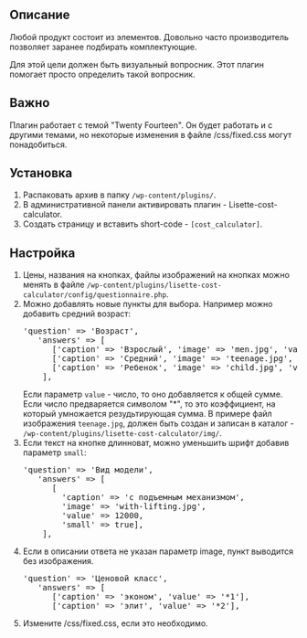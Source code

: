 Описание
---------
Любой продукт состоит из элементов. 
Довольно часто производитель позволяет заранее подбирать комплектующие. 

Для этой цели должен быть визуальный вопросник. 
Этот плагин помогает просто определить такой вопросник.

Важно
---------
Плагин работает с темой "Twenty Fourteen". Он будет работать и с другими темами, но
некоторые изменения в файле /css/fixed.css могут понадобиться.

Установка
---------

1. Распаковать архив в папку <code>/wp-content/plugins/</code>.
2. В административной панели активировать плагин - Lisette-cost-calculator.
3. Создать страницу и вставить short-code - <code>[cost_calculator]</code>.

Настройка
---------

1. Цены, названия на кнопках, файлы изображений на кнопках можно менять
   в файле <code>/wp-content/plugins/lisette-cost-calculator/config/questionnaire.php</code>.
2. Можно добавлять новые пункты для выбора. Например можно добавить средний возраст:
   <pre>
   'question' => 'Возраст',
      'answers' => [
         ['caption' => 'Взрослый', 'image' => 'men.jpg', 'value' => '*1'],
         ['caption' => 'Средний', 'image' => 'teenage.jpg', 'value' => '*1.1'],
         ['caption' => 'Ребенок', 'image' => 'child.jpg', 'value' => '*1.3'],
       ],
   </pre>   
   Если параметр <code>value</code> - число, то оно добавляется к общей сумме.
   Если число предваряется символом "*", то это коэффициент, на который умножается резудьтирующая сумма.
   В примере файл изображения <code>teenage.jpg</code>, должен быть создан и записан в каталог - 
   <code>/wp-content/plugins/lisette-cost-calculator/img/</code>.
3. Если текст на кнопке длинноват, можно уменьшить шрифт добавив параметр <code>small</code>:
   <pre>
   'question' => 'Вид модели',
      'answers' => [
         [
           'caption' => 'с подъемным механизмом', 
           'image' => 'with-lifting.jpg', 
           'value' => 12000, 
           'small' => true],
       ],
   </pre>       
4. Если в описании ответа не указан параметр image, пункт выводится без изображения.
   <pre>
   'question' => 'Ценовой класс',
      'answers' => [
         ['caption' => 'эконом', 'value' => '*1'],
         ['caption' => 'элит', 'value' => '*2'],
   </pre>
5. Измените /css/fixed.css, если это необходимо.
